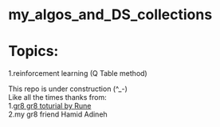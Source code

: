 # my_algos_and_DS_collections </br>

# Topics:</br>
1.reinforcement learning (Q Table method)</br> 


This repo is under construction (^_-)</br>
Like all the times thanks from:</br>
1.<a href="https://youtu.be/y4LEVVE2mV8" >gr8 gr8 toturial by Rune</a></br>
2.my gr8 friend Hamid Adineh
